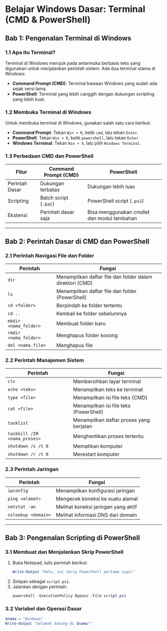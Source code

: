 # **Belajar Windows Dasar: Terminal (CMD & PowerShell)**

## **Bab 1: Pengenalan Terminal di Windows**
### **1.1 Apa itu Terminal?**
Terminal di Windows merujuk pada antarmuka berbasis teks yang digunakan untuk menjalankan perintah sistem. Ada dua terminal utama di Windows:
- **Command Prompt (CMD)**: Terminal bawaan Windows yang sudah ada sejak versi lama.
- **PowerShell**: Terminal yang lebih canggih dengan dukungan scripting yang lebih kuat.

### **1.2 Membuka Terminal di Windows**
Untuk membuka terminal di Windows, gunakan salah satu cara berikut:
- **Command Prompt**: Tekan `Win + R`, ketik `cmd`, lalu tekan `Enter`.
- **PowerShell**: Tekan `Win + R`, ketik `powershell`, lalu tekan `Enter`.
- **Windows Terminal**: Tekan `Win + X`, lalu pilih `Windows Terminal`.

### **1.3 Perbedaan CMD dan PowerShell**
| Fitur | Command Prompt (CMD) | PowerShell |
|---|---|---|
| Perintah Dasar | Dukungan terbatas | Dukungan lebih luas |
| Scripting | Batch script (`.bat`) | PowerShell script (`.ps1`) |
| Ekstensi | Perintah dasar saja | Bisa menggunakan cmdlet dan modul tambahan |

---

## **Bab 2: Perintah Dasar di CMD dan PowerShell**

### **2.1 Perintah Navigasi File dan Folder**
| Perintah | Fungsi |
|---|---|
| `dir` | Menampilkan daftar file dan folder dalam direktori (CMD) |
| `ls` | Menampilkan daftar file dan folder (PowerShell) |
| `cd <folder>` | Berpindah ke folder tertentu |
| `cd ..` | Kembali ke folder sebelumnya |
| `mkdir <nama_folder>` | Membuat folder baru |
| `rmdir <nama_folder>` | Menghapus folder kosong |
| `del <nama_file>` | Menghapus file |

### **2.2 Perintah Manajemen Sistem**
| Perintah | Fungsi |
|---|---|
| `cls` | Membersihkan layar terminal |
| `echo <teks>` | Menampilkan teks ke terminal |
| `type <file>` | Menampilkan isi file teks (CMD) |
| `cat <file>` | Menampilkan isi file teks (PowerShell) |
| `tasklist` | Menampilkan daftar proses yang berjalan |
| `taskkill /IM <nama_proses>` | Menghentikan proses tertentu |
| `shutdown /s /t 0` | Mematikan komputer |
| `shutdown /r /t 0` | Merestart komputer |

### **2.3 Perintah Jaringan**
| Perintah | Fungsi |
|---|---|
| `ipconfig` | Menampilkan konfigurasi jaringan |
| `ping <alamat>` | Mengecek koneksi ke suatu alamat |
| `netstat -an` | Melihat koneksi jaringan yang aktif |
| `nslookup <domain>` | Melihat informasi DNS dari domain |

---

## **Bab 3: Pengenalan Scripting di PowerShell**

### **3.1 Membuat dan Menjalankan Skrip PowerShell**
1. Buka Notepad, tulis perintah berikut:
   ```powershell
   Write-Output "Halo, ini skrip PowerShell pertama saya!"
   ```
2. Simpan sebagai `script.ps1`.
3. Jalankan dengan perintah:
   ```powershell
   powershell -ExecutionPolicy Bypass -File script.ps1
   ```

### **3.2 Variabel dan Operasi Dasar**
```powershell
$nama = "Windows"
Write-Output "Selamat datang di $nama!"
```

